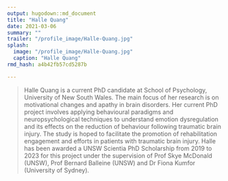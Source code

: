 ```yaml
---
output: hugodown::md_document
title: "Halle Quang"
date: 2021-03-06
summary: ""
trailer: "/profile_image/Halle-Quang.jpg"
splash:
  image: "/profile_image/Halle-Quang.jpg"
  caption: "Halle Quang"
rmd_hash: a4b42fb57cd5287b

---
```


> Halle Quang is a current PhD candidate at School of Psychology, University of New South Wales. The main focus of her research is on motivational changes and apathy in brain disorders. Her current PhD project involves applying behavioural paradigms and neuropsychological techniques to understand emotion dysregulation and its effects on the reduction of behaviour following traumatic brain injury. The study is hoped to facilitate the promotion of rehabilitation engagement and efforts in patients with traumatic brain injury. Halle has been awarded a UNSW Scientia PhD Scholarship from 2019 to 2023 for this project under the supervision of Prof Skye McDonald (UNSW), Prof Bernard Balleine (UNSW) and Dr Fiona Kumfor (University of Sydney).

